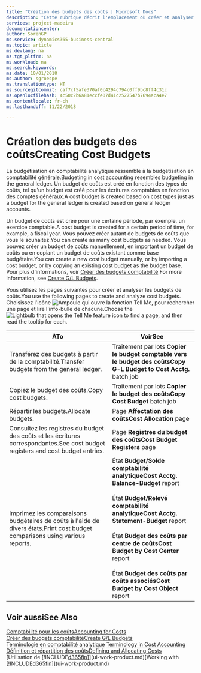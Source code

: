 ```yaml
---
title: "Création des budgets des coûts | Microsoft Docs"
description: "Cette rubrique décrit l'emplacement où créer et analyser les budgets des coûts."
services: project-madeira
documentationcenter: 
author: SorenGP
ms.service: dynamics365-business-central
ms.topic: article
ms.devlang: na
ms.tgt_pltfrm: na
ms.workload: na
ms.search.keywords: 
ms.date: 10/01/2018
ms.author: sgroespe
ms.translationtype: HT
ms.sourcegitcommit: caf7cf5afe370af0c4294c794c0ff9bc8ff4c31c
ms.openlocfilehash: 4c50c2b6a81eccfe07d41c2527547b7694aca4e7
ms.contentlocale: fr-ch
ms.lasthandoff: 11/22/2018

---
```

# <a name="creating-cost-budgets"></a><span data-ttu-id="037b3-103">Création des budgets des coûts</span><span class="sxs-lookup"><span data-stu-id="037b3-103">Creating Cost Budgets</span></span>
<span data-ttu-id="037b3-104">La budgétisation en comptabilité analytique ressemble à la budgétisation en comptabilité générale.</span><span class="sxs-lookup"><span data-stu-id="037b3-104">Budgeting in cost accounting resembles budgeting in the general ledger.</span></span> <span data-ttu-id="037b3-105">Un budget de coûts est créé en fonction des types de coûts, tel qu'un budget est créé pour les écritures comptables en fonction des comptes généraux.</span><span class="sxs-lookup"><span data-stu-id="037b3-105">A cost budget is created based on cost types just as a budget for the general ledger is created based on general ledger accounts.</span></span>  

<span data-ttu-id="037b3-106">Un budget de coûts est créé pour une certaine période, par exemple, un exercice comptable.</span><span class="sxs-lookup"><span data-stu-id="037b3-106">A cost budget is created for a certain period of time, for example, a fiscal year.</span></span> <span data-ttu-id="037b3-107">Vous pouvez créer autant de budgets de coûts que vous le souhaitez.</span><span class="sxs-lookup"><span data-stu-id="037b3-107">You can create as many cost budgets as needed.</span></span> <span data-ttu-id="037b3-108">Vous pouvez créer un budget de coûts manuellement, en important un budget de coûts ou en copiant un budget de coûts existant comme base budgétaire.</span><span class="sxs-lookup"><span data-stu-id="037b3-108">You can create a new cost budget manually, or by importing a cost budget, or by copying an existing cost budget as the budget base.</span></span> <span data-ttu-id="037b3-109">Pour plus d'informations, voir [Créer des budgets comptabilité](finance-how-create-budgets.md).</span><span class="sxs-lookup"><span data-stu-id="037b3-109">For more information, see [Create G/L Budgets](finance-how-create-budgets.md).</span></span>

<span data-ttu-id="037b3-110">Vous utilisez les pages suivantes pour créer et analyser les budgets de coûts.</span><span class="sxs-lookup"><span data-stu-id="037b3-110">You use the following pages to create and analyze cost budgets.</span></span> <span data-ttu-id="037b3-111">Choisissez l'icône ![Ampoule qui ouvre la fonction Tell Me](media/ui-search/search_small.png "Dites-moi ce que vous voulez faire"), pour rechercher une page et lire l'info-bulle de chacune.</span><span class="sxs-lookup"><span data-stu-id="037b3-111">Choose the ![Lightbulb that opens the Tell Me feature](media/ui-search/search_small.png "Tell me what you want to do") icon to find a page, and then read the tooltip for each.</span></span>

|<span data-ttu-id="037b3-112">À</span><span class="sxs-lookup"><span data-stu-id="037b3-112">To</span></span>|<span data-ttu-id="037b3-113">Voir</span><span class="sxs-lookup"><span data-stu-id="037b3-113">See</span></span>|  
|--------|---------|  
|<span data-ttu-id="037b3-114">Transférez des budgets à partir de la comptabilité.</span><span class="sxs-lookup"><span data-stu-id="037b3-114">Transfer budgets from the general ledger.</span></span>|<span data-ttu-id="037b3-115">Traitement par lots **Copier le budget comptable vers le budget des coûts**</span><span class="sxs-lookup"><span data-stu-id="037b3-115">**Copy G-L Budget to Cost Acctg.** batch job</span></span>|  
|<span data-ttu-id="037b3-116">Copiez le budget des coûts.</span><span class="sxs-lookup"><span data-stu-id="037b3-116">Copy cost budgets.</span></span>|<span data-ttu-id="037b3-117">Traitement par lots **Copier le budget des coûts**</span><span class="sxs-lookup"><span data-stu-id="037b3-117">**Copy Cost Budget** batch job</span></span>|  
|<span data-ttu-id="037b3-118">Répartir les budgets.</span><span class="sxs-lookup"><span data-stu-id="037b3-118">Allocate budgets.</span></span>|<span data-ttu-id="037b3-119">Page **Affectation des coûts**</span><span class="sxs-lookup"><span data-stu-id="037b3-119">**Cost Allocation** page</span></span>|  
|<span data-ttu-id="037b3-120">Consultez les registres du budget des coûts et les écritures correspondantes.</span><span class="sxs-lookup"><span data-stu-id="037b3-120">See cost budget registers and cost budget entries.</span></span>|<span data-ttu-id="037b3-121">Page **Registres du budget des coûts**</span><span class="sxs-lookup"><span data-stu-id="037b3-121">**Cost Budget Registers** page</span></span>|  
|<span data-ttu-id="037b3-122">Imprimez les comparaisons budgétaires de coûts à l'aide de divers états.</span><span class="sxs-lookup"><span data-stu-id="037b3-122">Print cost budget comparisons using various reports.</span></span>|<span data-ttu-id="037b3-123">État **Budget/Solde comptabilité analytique**</span><span class="sxs-lookup"><span data-stu-id="037b3-123">**Cost Acctg. Balance-Budget** report</span></span><br /><br /> <span data-ttu-id="037b3-124">État **Budget/Relevé comptabilité analytique**</span><span class="sxs-lookup"><span data-stu-id="037b3-124">**Cost Acctg. Statement-Budget** report</span></span><br /><br /> <span data-ttu-id="037b3-125">État **Budget des coûts par centre de coûts**</span><span class="sxs-lookup"><span data-stu-id="037b3-125">**Cost Budget by Cost Center** report</span></span><br /><br /> <span data-ttu-id="037b3-126">État **Budget des coûts par coûts associés**</span><span class="sxs-lookup"><span data-stu-id="037b3-126">**Cost Budget by Cost Object** report</span></span>|  

## <a name="see-also"></a><span data-ttu-id="037b3-127">Voir aussi</span><span class="sxs-lookup"><span data-stu-id="037b3-127">See Also</span></span>  
[<span data-ttu-id="037b3-128">Comptabilité pour les coûts</span><span class="sxs-lookup"><span data-stu-id="037b3-128">Accounting for Costs</span></span>](finance-manage-cost-accounting.md)  
[<span data-ttu-id="037b3-129">Créer des budgets comptabilité</span><span class="sxs-lookup"><span data-stu-id="037b3-129">Create G/L Budgets</span></span>](finance-how-create-budgets.md)  
<span data-ttu-id="037b3-130">[Terminologie en comptabilité analytique](finance-terminology-in-cost-accounting.md) </span><span class="sxs-lookup"><span data-stu-id="037b3-130">[Terminology in Cost Accounting](finance-terminology-in-cost-accounting.md) </span></span>  
[<span data-ttu-id="037b3-131">Définition et répartition des coûts</span><span class="sxs-lookup"><span data-stu-id="037b3-131">Defining and Allocating Costs</span></span>](finance-define-and-allocate-costs.md)  
<span data-ttu-id="037b3-132">[Utilisation de [!INCLUDE[d365fin](includes/d365fin_md.md)]](ui-work-product.md)</span><span class="sxs-lookup"><span data-stu-id="037b3-132">[Working with [!INCLUDE[d365fin](includes/d365fin_md.md)]](ui-work-product.md)</span></span>

